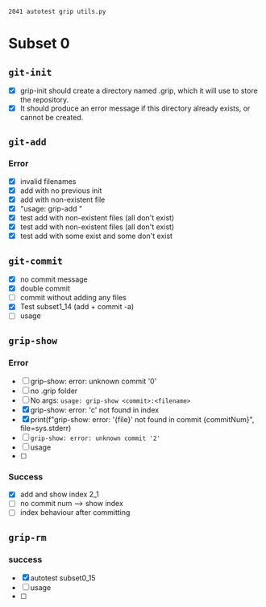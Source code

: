 `2041 autotest grip utils.py`

# Subset 0
## `git-init`
- [x] grip-init should create a directory named .grip, which it will use to store the repository.
- [x] It should produce an error message if this directory already exists, or cannot be created.

## `git-add`
### Error
- [x] invalid filenames
- [x] add with no previous init
- [x] add with non-existent file
- [x] "usage: grip-add <filenames>"
- [x] test add with non-existent files (all don't exist)
- [x] test add with non-existent files (all don't exist)
- [x] test add with some exist and some don't exist

## `git-commit`
- [x] no commit message
- [x] double commit
- [ ] commit without adding any files
- [x] Test subset1_14 (add + commit -a) 
- [ ] usage

## `grip-show`
### Error
- [ ] grip-show: error: unknown commit '0'
- [ ] no .grip folder
- [ ] No args: `usage: grip-show <commit>:<filename>`
- [x] grip-show: error: 'c' not found in index
- [x] print(f"grip-show: error: '{file}' not found in commit {commitNum}", file=sys.stderr)
- [ ] `grip-show: error: unknown commit '2'`
- [ ] usage
- [ ] 
### Success
- [x] add and show index 2_1
- [ ] no commit num --> show index
- [ ] index behaviour after committing

## `grip-rm`
### success
- [x] autotest subset0_15
- [ ] usage
- [ ] 
